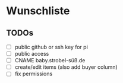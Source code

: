 # Wunschliste

## TODOs
- [ ] public github or ssh key for pi
- [ ] public access
- [ ] CNAME baby.strobel-süß.de
- [ ] create/edit items (also add buyer column)
- [ ] fix permissions
